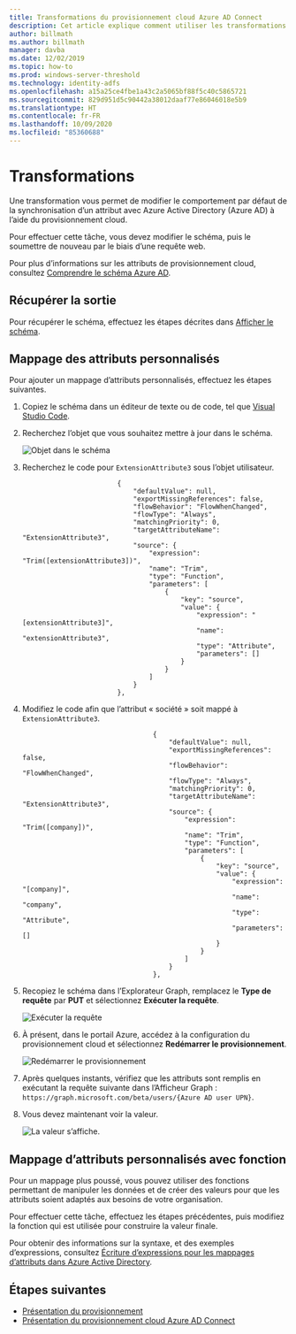 ```yaml
---
title: Transformations du provisionnement cloud Azure AD Connect
description: Cet article explique comment utiliser les transformations pour modifier les mappages d’attributs par défaut.
author: billmath
ms.author: billmath
manager: davba
ms.date: 12/02/2019
ms.topic: how-to
ms.prod: windows-server-threshold
ms.technology: identity-adfs
ms.openlocfilehash: a15a25ce4fbe1a43c2a5065bf88f5c40c5865721
ms.sourcegitcommit: 829d951d5c90442a38012daaf77e86046018e5b9
ms.translationtype: HT
ms.contentlocale: fr-FR
ms.lasthandoff: 10/09/2020
ms.locfileid: "85360688"
---
```

# <a name="transformations"></a>Transformations

Une transformation vous permet de modifier le comportement par défaut de la synchronisation d’un attribut avec Azure Active Directory (Azure AD) à l’aide du provisionnement cloud.

Pour effectuer cette tâche, vous devez modifier le schéma, puis le soumettre de nouveau par le biais d’une requête web.

Pour plus d’informations sur les attributs de provisionnement cloud, consultez [Comprendre le schéma Azure AD](concept-attributes.md).


## <a name="retrieve-the-schema"></a>Récupérer la sortie
Pour récupérer le schéma, effectuez les étapes décrites dans [Afficher le schéma](concept-attributes.md#view-the-schema). 

## <a name="custom-attribute-mapping"></a>Mappage des attributs personnalisés
Pour ajouter un mappage d’attributs personnalisés, effectuez les étapes suivantes.

1. Copiez le schéma dans un éditeur de texte ou de code, tel que [Visual Studio Code](https://code.visualstudio.com/).
1. Recherchez l’objet que vous souhaitez mettre à jour dans le schéma.

   ![Objet dans le schéma](media/how-to-transformation/transform1.png)</br>
1. Recherchez le code pour `ExtensionAttribute3` sous l’objet utilisateur.

    ```
                            {
                                "defaultValue": null,
                                "exportMissingReferences": false,
                                "flowBehavior": "FlowWhenChanged",
                                "flowType": "Always",
                                "matchingPriority": 0,
                                "targetAttributeName": "ExtensionAttribute3",
                                "source": {
                                    "expression": "Trim([extensionAttribute3])",
                                    "name": "Trim",
                                    "type": "Function",
                                    "parameters": [
                                        {
                                            "key": "source",
                                            "value": {
                                                "expression": "[extensionAttribute3]",
                                                "name": "extensionAttribute3",
                                                "type": "Attribute",
                                                "parameters": []
                                            }
                                        }
                                    ]
                                }
                            },
    ```
1. Modifiez le code afin que l’attribut « société » soit mappé à `ExtensionAttribute3`.

   ```
                                    {
                                        "defaultValue": null,
                                        "exportMissingReferences": false,
                                        "flowBehavior": "FlowWhenChanged",
                                        "flowType": "Always",
                                        "matchingPriority": 0,
                                        "targetAttributeName": "ExtensionAttribute3",
                                        "source": {
                                            "expression": "Trim([company])",
                                            "name": "Trim",
                                            "type": "Function",
                                            "parameters": [
                                                {
                                                    "key": "source",
                                                    "value": {
                                                        "expression": "[company]",
                                                        "name": "company",
                                                        "type": "Attribute",
                                                        "parameters": []
                                                    }
                                                }
                                            ]
                                        }
                                    },
   ```
 1. Recopiez le schéma dans l’Explorateur Graph, remplacez le **Type de requête** par **PUT** et sélectionnez **Exécuter la requête**.

    ![Exécuter la requête](media/how-to-transformation/transform2.png)

 1. À présent, dans le portail Azure, accédez à la configuration du provisionnement cloud et sélectionnez **Redémarrer le provisionnement**.

    ![Redémarrer le provisionnement](media/how-to-transformation/transform3.png)

 1. Après quelques instants, vérifiez que les attributs sont remplis en exécutant la requête suivante dans l’Afficheur Graph : `https://graph.microsoft.com/beta/users/{Azure AD user UPN}`.
 1. Vous devez maintenant voir la valeur.

    ![La valeur s’affiche.](media/how-to-transformation/transform4.png)

## <a name="custom-attribute-mapping-with-function"></a>Mappage d’attributs personnalisés avec fonction
Pour un mappage plus poussé, vous pouvez utiliser des fonctions permettant de manipuler les données et de créer des valeurs pour que les attributs soient adaptés aux besoins de votre organisation.

Pour effectuer cette tâche, effectuez les étapes précédentes, puis modifiez la fonction qui est utilisée pour construire la valeur finale.

Pour obtenir des informations sur la syntaxe, et des exemples d’expressions, consultez [Écriture d’expressions pour les mappages d’attributs dans Azure Active Directory](reference-expressions.md).


## <a name="next-steps"></a>Étapes suivantes 

- [Présentation du provisionnement](what-is-provisioning.md)
- [Présentation du provisionnement cloud Azure AD Connect](what-is-cloud-provisioning.md)
